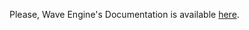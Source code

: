 Please, Wave Engine's Documentation is available [here](https://github.com/WaveEngine/Documentation/wiki).
